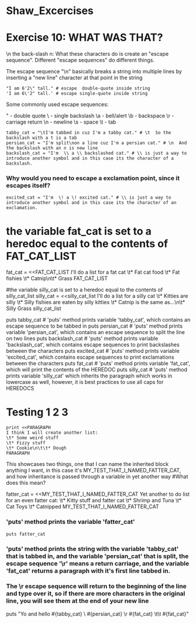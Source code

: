 Shaw_Excercises
===============

# Exercise 10: WHAT WAS THAT?

\n  the back-slash n: What these characters do is create an "escape sequence". Different "escape sequences" do different things.

The escape sequence "\n" basically breaks a string into multiple lines by inserting a "new line" character at that point in the string

```
"I am 6'2\" tall." # escape  double-quote inside string
'I am 6\'2" tall.' # escape single-quote inside string
```

Some commonly used escape sequences:

\" - double quote
\\ - single backslash
\a - bell/alert
\b - backspace
\r - carriage return
\n - newline
\s - space
\t - tab

```
tabby_cat = "\tI'm tabbed in cuz I'm a tabby cat." # \t  So the backslash with a t is a tab
persian_cat = "I'm split\non a line cuz I'm a persian cat." # \n  And the backslash with an n is new line 
backslash_cat = "I'm  \\ a \\ backslashed cat." # \\ is just a way to introduce another symbol and in this case its the character of a backslash.
``` 

### Why would you need to escape a exclamation point, since it escapes itself?

``` 
excited_cat = "I'm  \! a \! excited cat." # \\ is just a way to introduce another symbol and in this case its the character of an exclamation. 
``` 

# the variable fat_cat is set to a heredoc equal to the contents of FAT_CAT_LIST
fat_cat = <<FAT_CAT_LIST
I'll do a list for a fat cat
\t* Fat cat food
\t* Fat fishies
\t* Catnip\n\t* Grass
FAT_CAT_LIST


#the variable silly_cat is set to a heredoc equal to the contents of silly_cat_list
silly_cat = <<silly_cat_list
I'll do a list for a silly cat
\t* Kitties are silly
\t* Silly fishies are eaten by silly kitties
\t* Catnip is the same as...\n\t* Silly Grass
silly_cat_list

puts tabby_cat # 'puts' method prints variable 'tabby_cat', which contains an escape sequence to be tabbed in
puts persian_cat # 'puts' method prints variable 'persian_cat', which contains an escape sequence to split the line on two lines
puts backslash_cat # 'puts' method prints variable 'backslash_cat', which contains escape sequences to print backslashes between the characters
puts excited_cat # 'puts' method prints variable 'excited_cat', which contains escape sequences to print exclamations between the characters
puts fat_cat # 'puts' method prints variable 'fat_cat', which will print the contents of the HEREDOC 
puts silly_cat # 'puts' method prints variable 'silly_cat' which inherits the paragraph which works in lowercase as well, however, it is best practices to use all caps for HEREDOCS
 

# Testing 1 2 3

``` 
print <<PARAGRAPH
I think I will create another list:
\t* Some weird stuff 
\t* Fizzy stuff
\t* Cookie\n\t\t* Dough
PARAGRAPH
``` 

This showcases two things, one that I can name the inherited block anything I want, in this case it's MY_TEST_THAT_I_NAMED_FATTER_CAT, and how inheritance is passed through a variable in yet another way #What does this mean?

fatter_cat = <<MY_TEST_THAT_I_NAMED_FATTER_CAT
Yet another to do list for an even fatter cat:
\t* Kitty stuff and fatter cat 
\t* Shrimp and Tuna
\t* Cat Toys
\t* Catnipped
MY_TEST_THAT_I_NAMED_FATTER_CAT

### 'puts' method prints the variable 'fatter_cat'

``` 
puts fatter_cat 
``` 

### 'puts' method prints the string with the variable 'tabby_cat' that is tabbed in, and the variable 'persian_cat' that is split, the escape sequence '\r' means a return carriage, and the variable 'fat_cat' returns a paragraph with it's first line tabbed in.

### The \r escape sequence will return to the beginning of the line and type over it, so if there are more characters in the original line, you will see them at the end of your new line
puts "Yo and hello #{tabby_cat} \\ #{persian_cat} \r #{fat_cat} \t\t #{fat_cat}"



